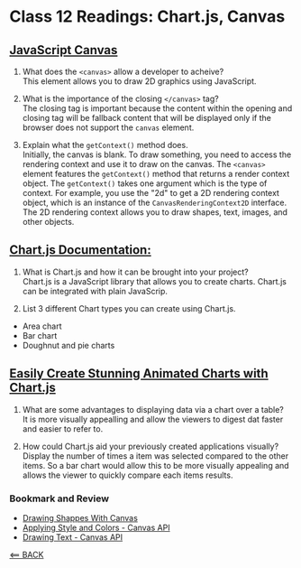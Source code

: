 # Class 12 Readings: Chart.js, Canvas

## [JavaScript Canvas](https://www.javascripttutorial.net/web-apis/javascript-canvas/)

1. What does the `<canvas>` allow a developer to acheive?
<br> This element allows you to draw 2D graphics using JavaScript.

2. What is the importance of the closing `</canvas>` tag?
<br> The closing tag is important because the content within the opening and closing tag will be fallback content that will be displayed only if the browser does not support the `canvas` element.

3. Explain what the `getContext()` method does.
<br> Initially, the canvas is blank. To draw something, you need to access the rendering context and use it to draw on the canvas. The `<canvas>` element features the `getContext()` method that returns a render context object. The `getContext()` takes one argument which is the type of context. For example, you use the "2d" to get a 2D rendering context object, which is an instance of the `CanvasRenderingContext2D` interface. The 2D rendering context allows you to draw shapes, text, images, and other objects.

## [Chart.js Documentation:](https://www.chartjs.org/docs/latest/)

1. What is Chart.js and how it can be brought into your project?
<br> Chart.js is a JavaScript library that allows you to create charts. Chart.js can be integrated with plain JavaScrip.

2. List 3 different Chart types you can create using Chart.js.

- Area chart
- Bar chart
- Doughnut and pie charts

## [Easily Create Stunning Animated Charts with Chart.js](https://www.webdesignerdepot.com/2013/11/easily-create-stunning-animated-charts-with-chart-js/)

1. What are some advantages to displaying data via a chart over a table?
<br> It is more visually appealling and allow the viewers to digest dat faster and easier to refer to.

2. How could Chart.js aid your previously created applications visually?
<br> Display the number of times a item was selected compared to the other items. So a bar chart would allow this to be more visually appealing and allows the viewer to quickly compare each items results.

### Bookmark and Review

- [Drawing Shappes With Canvas](https://developer.mozilla.org/en-US/docs/Web/API/Canvas_API/Tutorial/Drawing_shapes)
- [Applying Style and Colors - Canvas API](https://developer.mozilla.org/en-US/docs/Web/API/Canvas_API/Tutorial/Applying_styles_and_colors)
- [Drawing Text - Canvas API](https://developer.mozilla.org/en-US/docs/Web/API/Canvas_API/Tutorial/Drawing_text)

[<== BACK](README.md)